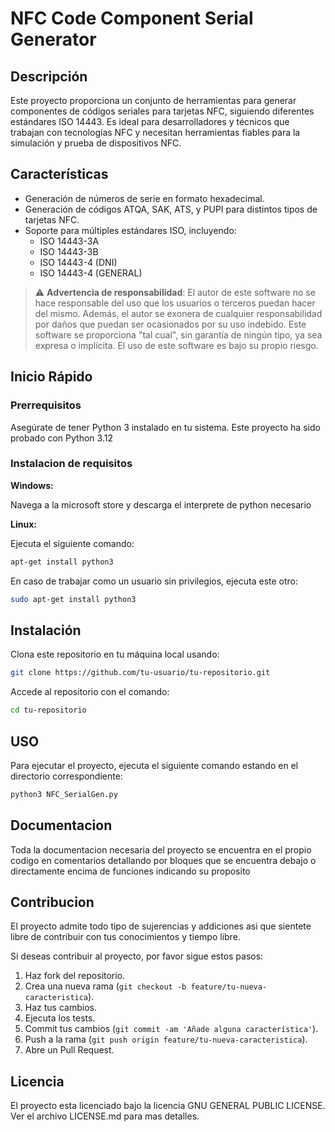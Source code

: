 # NFC Code Component Serial Generator

## Descripción

Este proyecto proporciona un conjunto de herramientas para generar componentes de códigos seriales para tarjetas NFC, siguiendo diferentes estándares ISO 14443. Es ideal para desarrolladores y técnicos que trabajan con tecnologías NFC y necesitan herramientas fiables para la simulación y prueba de dispositivos NFC.

## Características

- Generación de números de serie en formato hexadecimal.
- Generación de códigos ATQA, SAK, ATS, y PUPI para distintos tipos de tarjetas NFC.
- Soporte para múltiples estándares ISO, incluyendo:
  - ISO 14443-3A
  - ISO 14443-3B
  - ISO 14443-4 (DNI)
  - ISO 14443-4 (GENERAL)


> :warning: **Advertencia de responsabilidad**: El autor de este software no se hace responsable del uso que los usuarios o terceros puedan hacer del mismo. Además, el autor se exonera de cualquier responsabilidad por daños que puedan ser ocasionados por su uso indebido. Este software se proporciona "tal cual", sin garantía de ningún tipo, ya sea expresa o implícita. El uso de este software es bajo su propio riesgo.

## Inicio Rápido

### Prerrequisitos

Asegúrate de tener Python 3 instalado en tu sistema. Este proyecto ha sido probado con Python 3.12

### Instalacion de requisitos

**Windows:**

Navega a la microsoft store y descarga el interprete de python necesario

**Linux:**

Ejecuta el siguiente comando:
```bash
apt-get install python3
```

En caso de trabajar como un usuario sin privilegios, ejecuta este otro:
```bash
sudo apt-get install python3
```

## Instalación

Clona este repositorio en tu máquina local usando:

```bash
git clone https://github.com/tu-usuario/tu-repositorio.git
```
Accede al repositorio con el comando:

```bash
cd tu-repositorio
```

## USO

Para ejecutar el proyecto, ejecuta el siguiente comando estando en el directorio correspondiente:

```bash
python3 NFC_SerialGen.py
```

## Documentacion

Toda la documentacion necesaria del proyecto se encuentra en el propio codigo en comentarios detallando por bloques que se encuentra debajo o directamente encima de funciones indicando su proposito

## Contribucion

El proyecto admite todo tipo de sujerencias y addiciones asi que sientete libre de contribuir con tus conocimientos y tiempo libre.

Si deseas contribuir al proyecto, por favor sigue estos pasos:

1. Haz fork del repositorio.
2. Crea una nueva rama (`git checkout -b feature/tu-nueva-caracteristica`).
3. Haz tus cambios.
4. Ejecuta los tests.
5. Commit tus cambios (`git commit -am 'Añade alguna característica'`).
6. Push a la rama (`git push origin feature/tu-nueva-caracteristica`).
7. Abre un Pull Request.

## Licencia
El proyecto esta licenciado bajo la licencia GNU GENERAL PUBLIC LICENSE. Ver el archivo LICENSE.md para mas detalles.






